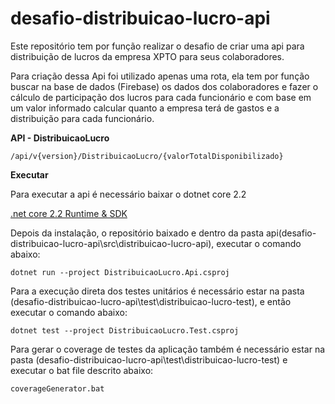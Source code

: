 # desafio-distribuicao-lucro-api
Este repositório tem por função realizar o desafio de criar uma api para distribuição de lucros da empresa XPTO para seus colaboradores.

Para criação dessa Api foi utilizado apenas uma rota, ela tem por função buscar na base de dados (Firebase) os dados dos colaboradores e fazer o cálculo de participação dos lucros para cada funcionário e com base em um valor informado calcular quanto a empresa terá de gastos e a distribuição para cada funcionário.

**API - DistribuicaoLucro**
```
/api/v{version}/DistribuicaoLucro/{valorTotalDisponibilizado}
```

**Executar**

Para executar a api é necessário baixar o dotnet core 2.2

[.net core 2.2 Runtime & SDK](https://dotnet.microsoft.com/download/dotnet-core/2.2)

Depois da instalação, o repositório baixado e dentro da pasta api(desafio-distribuicao-lucro-api\src\distribuicao-lucro-api), executar o comando abaixo:
```
dotnet run --project DistribuicaoLucro.Api.csproj
```

Para a execução direta dos testes unitários é necessário estar na pasta (desafio-distribuicao-lucro-api\test\distribuicao-lucro-test), e então executar o comando abaixo:
```
dotnet test --project DistribuicaoLucro.Test.csproj
```

Para gerar o coverage de testes da aplicação também é necessário estar na pasta (desafio-distribuicao-lucro-api\test\distribuicao-lucro-test) e executar o bat file descrito abaixo:
```
coverageGenerator.bat
```
